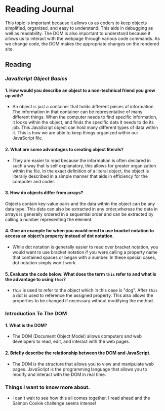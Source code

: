 # Reading Journal

This topic is important because it allows us as coders to keep objects simplified, organized, and easy to understand. This aids in debugging as well as readability. The DOM is also important to understand because it allows us to interact with the webpage through various code commands. As we change code, the DOM makes the appropriate changes on the rendered site. 

## Reading

### *JavaScript Object Basics*

#### 1. How would you describe an object to a non-technical friend you grew up with?

- An object is just a container that holds different pieces of information. The information in that container can be representative of many different things. When the computer needs to find specific information, it looks within the object, and finds the specific data it needs to do its job. This JavaScript object can hold many different types of data within it. This is how we are able to keep things organized within our JavaScript file.

#### 2. What are some advantages to creating object literals?

- They are easier to read because the information is often declared in such a way that is self explanatory, this allows for greater organization within the file. In the exact definition of a literal object, the object is literally described in a simple manner that aids in efficiency for the computer and coder.

#### 3. How do objects differ from arrays?

Objects contain key-value pairs and the data within the object can be any data type. This data can also be extracted in any order,whereas the data in arrays is generally ordered in a sequential order and can be extracted by calling a number representing the element.

#### 4. Give an example for when you would need to use bracket notation to access an object’s property instead of dot notation.

- While dot notation is generally easier to read over bracket notation, you would want to use bracket notation if you were calling a property name that contained spaces or began with a number. In these special cases, dot notation simply won't work.

#### 5. Evaluate the code below. What does the term `this` refer to and what is the advantage to using `this`?

- `This` is used to refer to the object which in this case is "dog". After `this` a dot is used to reference the assigned property. This also allows the properties to be changed if necessary without modifying the method.

### Introduction To The DOM

#### 1. What is the DOM?

- The DOM (Document Object Model) allows computers and web developers to read, edit, and interact with the web pages.

#### 2. Briefly describe the relationship between the DOM and JavaScript.

- The DOM is the structure that allows you to view and manipulate web pages. JavaScript is the programming language that allows you to modify and interact with the DOM in real time.

### Things I want to know more about.

- I can't wait to see how this all comes together. I read ahead and the Salmon Cookie challenge seems intense!
